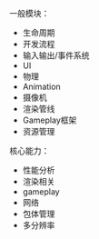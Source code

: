 一般模块：
- 生命周期
- 开发流程
- 输入输出/事件系统
- UI
- 物理
- Animation
- 摄像机
- 渲染管线
- Gameplay框架
- 资源管理

核心能力：
- 性能分析
- 渲染相关
- gameplay
- 网络
- 包体管理
- 多分辨率
